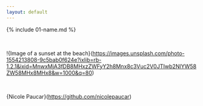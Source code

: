 ```yaml
---
layout: default
---
```


{% include 01-name.md %}

<br>

!{Image of a sunset at the beach}(https://images.unsplash.com/photo-1554213808-9c5bab0f624e?ixlib=rb-1.2.1&ixid=MnwxMjA3fDB8MHxzZWFyY2h8Mnx8c3Vuc2V0JTIwb2NlYW58ZW58MHx8MHx8&w=1000&q=80)

<br>

{Nicole Paucar}(https://github.com/nicolepaucar)

